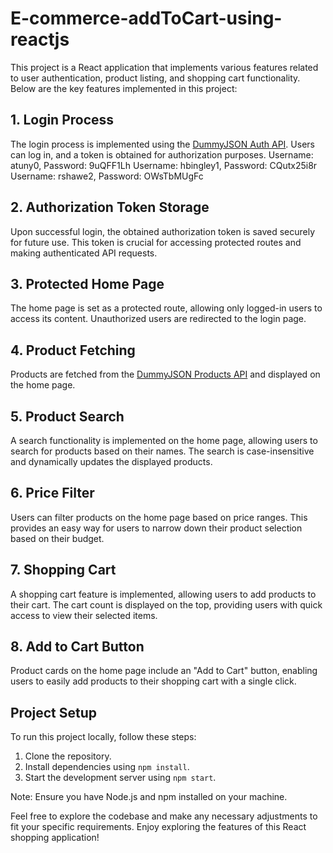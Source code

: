 # E-commerce-addToCart-using-reactjs

This project is a React application that implements various features related to user authentication, product listing, and shopping cart functionality. Below are the key features implemented in this project:

## 1. Login Process

The login process is implemented using the [DummyJSON Auth API](https://dummyjson.com/docs/auth). Users can log in, and a token is obtained for authorization purposes.
Username: atuny0, Password: 9uQFF1Lh
Username: hbingley1, Password: CQutx25i8r
Username: rshawe2, Password: OWsTbMUgFc


## 2. Authorization Token Storage

Upon successful login, the obtained authorization token is saved securely for future use. This token is crucial for accessing protected routes and making authenticated API requests.

## 3. Protected Home Page

The home page is set as a protected route, allowing only logged-in users to access its content. Unauthorized users are redirected to the login page.

## 4. Product Fetching

Products are fetched from the [DummyJSON Products API](https://dummyjson.com/docs/products) and displayed on the home page.

## 5. Product Search

A search functionality is implemented on the home page, allowing users to search for products based on their names. The search is case-insensitive and dynamically updates the displayed products.

## 6. Price Filter

Users can filter products on the home page based on price ranges. This provides an easy way for users to narrow down their product selection based on their budget.

## 7. Shopping Cart

A shopping cart feature is implemented, allowing users to add products to their cart. The cart count is displayed on the top, providing users with quick access to view their selected items.

## 8. Add to Cart Button

Product cards on the home page include an "Add to Cart" button, enabling users to easily add products to their shopping cart with a single click.


## Project Setup

To run this project locally, follow these steps:

1. Clone the repository.
2. Install dependencies using `npm install`.
3. Start the development server using `npm start`.

Note: Ensure you have Node.js and npm installed on your machine.

Feel free to explore the codebase and make any necessary adjustments to fit your specific requirements. Enjoy exploring the features of this React shopping application!
